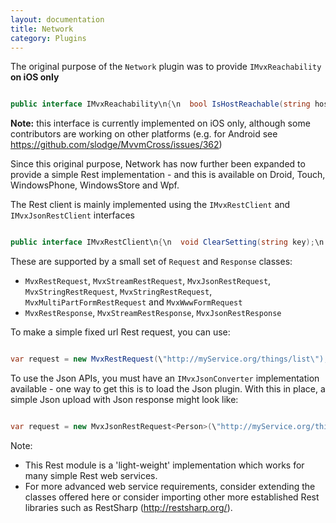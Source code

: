 ```yaml
---
layout: documentation
title: Network
category: Plugins
---
```

The original purpose of the `Network` plugin was to provide `IMvxReachability` **on iOS only**
```c# 

public interface IMvxReachability\n{\n  bool IsHostReachable(string host);\n}",
```
**Note:** this interface is currently implemented on iOS only, although some contributors are working on other platforms (e.g. for Android see https://github.com/slodge/MvvmCross/issues/362)

Since this original purpose, Network has now further been expanded to provide a simple Rest implementation - and this is available on Droid, Touch, WindowsPhone, WindowsStore and Wpf.

The Rest client is mainly implemented using the `IMvxRestClient` and `IMvxJsonRestClient` interfaces
```c# 

public interface IMvxRestClient\n{\n  void ClearSetting(string key);\n  void SetSetting(string key, object value);\n\n  void MakeRequest(MvxRestRequest restRequest, Action<MvxRestResponse> successAction,\n                   Action<Exception> errorAction);\n\n  void MakeRequest(MvxRestRequest restRequest, Action<MvxStreamRestResponse> successAction,\n                   Action<Exception> errorAction);\n}\n\npublic interface IMvxJsonRestClient\n{\n  Func<IMvxJsonConverter> JsonConverterProvider { get; set; }\n\n  void MakeRequestFor<T>(MvxRestRequest restRequest, Action<MvxDecodedRestResponse<T>> successAction,\n                         Action<Exception> errorAction);\n}",
```
These are supported by a small set of `Request` and `Response` classes:

- `MvxRestRequest`, `MvxStreamRestRequest`, `MvxJsonRestRequest`, `MvxStringRestRequest`, `MvxStringRestRequest`, `MvxMultiPartFormRestRequest` and `MvxWwwFormRequest`
- `MvxRestResponse`, `MvxStreamRestResponse`, `MvxJsonRestResponse`

To make a simple fixed url Rest request, you can use:
```c# 

var request = new MvxRestRequest(\"http://myService.org/things/list\");\nvar client = Mvx.Resolve<IMvxRestClient>();\nclient.MakeRequest(request,\n                   (MvxStreamRestResponse response) => {\n                     // do something with the response.StatusCode and response.Stream\n                   },\n                   error => {\n                     // do something with the error\n                   });",
```
To use the Json APIs, you must have an `IMvxJsonConverter` implementation available - one way to get this is to load the Json plugin. With this in place, a simple Json upload with Json response might look like:
```c# 

var request = new MvxJsonRestRequest<Person>(\"http://myService.org/things/add\")\n{\n  Body = person\n};\n\nvar client = Mvx.Resolve<IMvxJsonRestClient>();\nclient.MakeRequestFor<PersonAddResult>(request,\n                                       (MvxDecodedRestResponse<PersonAddResult> response) => {\n                                         // do something with the response.StatusCode and response.Result\n                                       },\n                                       error => {\n                                         // do something with the error\n                                       });",
```
Note:

- This Rest module is a 'light-weight' implementation which works for many simple Rest web services.
- For more advanced web service requirements, consider extending the classes offered here or consider importing other more established Rest libraries such as RestSharp (http://restsharp.org/).